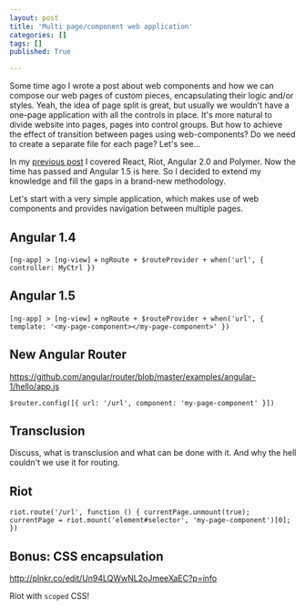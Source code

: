 ```yaml
---
layout: post
title: 'Multi page/component web application'
categories: []
tags: []
published: True

---
```


Some time ago I wrote a post about web components and how we can compose our web pages of custom
pieces, encapsulating their logic and/or styles. Yeah, the idea of page split is great, but
usually we wouldn't have a one-page application with all the controls in place. It's more natural
to divide website into pages, pages into control groups. But how to achieve the effect of transition
between pages using web-components? Do we need to create a separate file for each page? Let's see...

<!--more-->

In my [previous post](/tumblr/2015/07/12/reactjs-introduction.html) I covered React, Riot,
Angular 2.0 and Polymer. Now the time has passed and Angular 1.5 is here. So I decided to
extend my knowledge and fill the gaps in a brand-new methodology.

Let's start with a very simple application, which makes use of web components and provides navigation
between multiple pages.

## Angular 1.4

`[ng-app] > [ng-view]` + `ngRoute + $routeProvider + when('url', { controller: MyCtrl })`

## Angular 1.5

`[ng-app] > [ng-view]` + `ngRoute + $routeProvider + when('url', { template: '<my-page-component></my-page-component>' })`

## New Angular Router

https://github.com/angular/router/blob/master/examples/angular-1/hello/app.js

`$router.config([{ url: '/url', component: 'my-page-component' }])`

## Transclusion

Discuss, what is transclusion and what can be done with it. And why the hell couldn't we use it for routing.

## Riot

`riot.route('/url', function () { currentPage.unmount(true); currentPage = riot.mount('element#selector', 'my-page-component')[0]; })`

## Bonus: CSS encapsulation

http://plnkr.co/edit/Un94LQWwNL2oJmeeXaEC?p=info

Riot with `scoped` CSS!

<!--To proceed, we need some example or input data. Let's assume for a moment we want to create a webshop.
We'll need one page, listing products; one page, displaying product details and one page for checkout.
I even got images of those pages, from [my post about E2E testing](/2015/11/26/end-to-end-testing-with-webdriverio.html).

First things first: we need to think, how can we construct each page? What would be the components?
What hierarchy will
-->